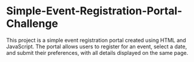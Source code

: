 # Simple-Event-Registration-Portal-Challenge

This project is a simple event registration portal created using HTML and JavaScript. The portal allows users to register for an event, select a date, and submit their preferences, with all details displayed on the same page.
